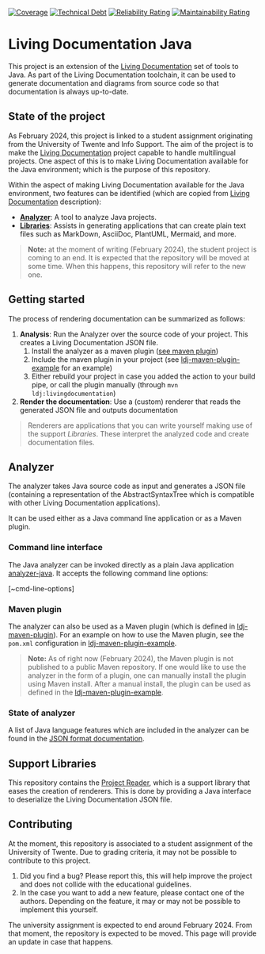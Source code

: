 [![Coverage](https://sonarcloud.io/api/project_badges/measure?project=Ali-chakaroun_ISEP-LivingDocumentation&metric=coverage)](https://sonarcloud.io/summary/new_code?id=Ali-chakaroun_ISEP-LivingDocumentation)
[![Technical Debt](https://sonarcloud.io/api/project_badges/measure?project=Ali-chakaroun_ISEP-LivingDocumentation&metric=sqale_index)](https://sonarcloud.io/summary/new_code?id=Ali-chakaroun_ISEP-LivingDocumentation)
[![Reliability Rating](https://sonarcloud.io/api/project_badges/measure?project=Ali-chakaroun_ISEP-LivingDocumentation&metric=reliability_rating)](https://sonarcloud.io/summary/new_code?id=Ali-chakaroun_ISEP-LivingDocumentation)
[![Maintainability Rating](https://sonarcloud.io/api/project_badges/measure?project=Ali-chakaroun_ISEP-LivingDocumentation&metric=sqale_rating)](https://sonarcloud.io/summary/new_code?id=Ali-chakaroun_ISEP-LivingDocumentation)
# Living Documentation Java

This project is an extension of the [Living Documentation][ldoc] set of tools to
Java. As part of the Living Documentation toolchain, it can be used to generate
documentation and diagrams from source code so that documentation is always
up-to-date.

## State of the project

As February 2024, this project is linked to a student assignment originating from the University of
Twente and Info Support. The aim of the project is to make the [Living Documentation][ldoc] project
capable to handle multilingual projects. One aspect of this is to make Living Documentation
available for the Java environment; which is the purpose of this repository.

Within the aspect of making Living Documentation available for the Java environment, two features
can be identified (which are copied from [Living Documentation][ldoc] description):

* [**Analyzer**](#analyzer): A tool to analyze Java projects.
* [**Libraries**](#support-libraries): Assists in generating applications that can create plain text files such as MarkDown, AsciiDoc, PlantUML, Mermaid, and more.

> **Note:** at the moment of writing (February 2024), the student project is coming to an end.
> It is expected that the repository will be moved at some time. When this happens, this repository will refer to the new one.

## Getting started

The process of rendering documentation can be summarized as follows:
1. **Analysis**: Run the Analyzer over the source code of your project. This creates a  Living Documentation JSON file.
    1. Install the analyzer as a maven plugin ([see maven plugin](#maven-plugin))
    2. Include the maven plugin in your project (see  [ldj-maven-plugin-example](/ldj-maven-plugin-example) for an example)
    3. Either rebuild your project in case you added the action to your build pipe, or call the plugin manually (through `mvn ldj:livingdocumentation`)
2. **Render the documentation**: Use a (custom) renderer that reads the generated JSON file and outputs documentation

> Renderers are applications that you can write yourself making use of the support _Libraries_. These interpret the analyzed code and create documentation files.

## Analyzer

The analyzer takes Java source code as input and generates a JSON file (containing a representation 
of the AbstractSyntaxTree which is compatible with other Living Documentation applications).

It can be used either as a Java command line application or as a Maven plugin.

### Command line interface
The Java analyzer can be invoked directly as a plain Java application [analyzer-java](/analyzer-java). It accepts the following command
line options:

[~cmd-line-options]

### Maven plugin
The analyzer can also be used as a Maven plugin (which is defined in [ldj-maven-plugin](/ldj-maven-plugin)).
For an example on how to use the Maven plugin, see the `pom.xml` configuration in [ldj-maven-plugin-example](/ldj-maven-plugin-example).

> **Note:** As of right now (February 2024), the Maven plugin is not published to a public Maven repository. 
> If one would like to use the analyzer in the form of a plugin, one can manually install the plugin using Maven install.
> After a manual install, the plugin can be used as defined in the [ldj-maven-plugin-example](/ldj-maven-plugin-example).

### State of analyzer

A list of Java language features which are included in the analyzer can be found in the [JSON format documentation][json].

## Support Libraries

This repository contains the [Project Reader](/ldj-project-reader), which is a support library that eases the creation of renderers. This is done by providing a Java interface to deserialize the Living Documentation JSON file.

## Contributing
At the moment, this repository is associated to a student assignment of the University of Twente.
Due to grading criteria, it may not be possible to contribute to this project.

1. Did you find a bug? Please report this, this will help improve the project and does not collide with the educational guidelines.
2. In the case you want to add a new feature, please contact one of the authors. Depending on the feature, it may or may not be possible to implement this yourself.

The university assignment is expected to end around February 2024. From that moment, the repository is expected to be moved. This page will provide an update in case that happens.


[ldoc]: https://github.com/eNeRGy164/LivingDocumentation
[json]: docs/JSONDocumentation.md
[schema]: analyzer-java/src/main/resources/jsonschema/schema.json
